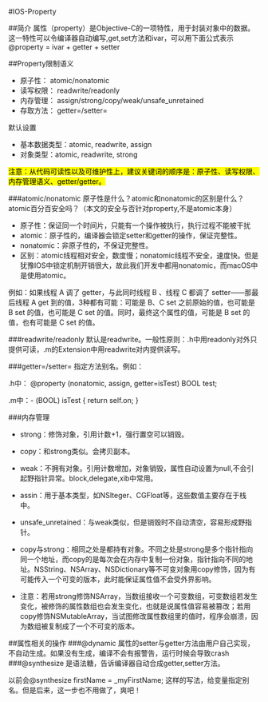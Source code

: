 #IOS-Property

##简介
属性（property）是Objective-C的一项特性，用于封装对象中的数据。这一特性可以令编译器自动编写,get,set方法和ivar，可以用下面公式表示@property = ivar + getter + setter

##Property限制语义
* 原子性： atomic/nonatomic
* 读写权限： readwrite/readonly
* 内存管理： assign/strong/copy/weak/unsafe_unretained
* 存取方法： getter=/setter=

默认设置

* 基本数据类型：atomic, readwrite, assign
* 对象类型：atomic, readwrite, strong

<mark>注意：从代码可读性以及可维护性上，建议关键词的顺序是：原子性、读写权限、内存管理语义、getter/getter。<mark>


###atomic/nonatomic
原子性是什么？atomic和nonatomic的区别是什么？atomic百分百安全吗？（本文的安全与否针对property,不是atomic本身）

* 原子性：保证同一个时间片，只能有一个操作被执行，执行过程不能被干扰
* atomic：原子性的，编译器会锁定setter和getter的操作，保证完整性。
* nonatomic：非原子性的，不保证完整性。
* 区别：atomic线程相对安全，数度慢；nonatomic线程不安全，速度快。但是犹豫IOS中锁定机制开销很大，故此我们开发中都用nonatomic，而macOS中是使用atomic。

例如：如果线程 A 调了 getter，与此同时线程 B 、线程 C 都调了 setter——那最后线程 A get 到的值，3种都有可能：可能是 B、C set 之前原始的值，也可能是 B set 的值，也可能是 C set 的值。同时，最终这个属性的值，可能是 B set 的值，也有可能是 C set 的值。


###readwrite/readonly
默认是readwrite。一般性原则：.h中用readonly对外只提供可读，.m的Extension中用readwrite对内提供读写。

###getter=/setter=
指定方法别名。例如：

.h中： @property (nonatomic, assign, getter=isTest) BOOL test;

.m中：- (BOOL) isTest {
    return self.on;
}
 

###内存管理

* strong：修饰对象，引用计数+1，强行置空可以销毁。
* copy：和strong类似。会拷贝副本。
* weak：不拥有对象。引用计数增加，对象销毁，属性自动设置为null,不会引起野指针异常。block,delegate,xib中常用。
* assin：用于基本类型，如NSIteger、CGFloat等，这些数值主要存在于栈中。
* unsafe_unretained：与weak类似，但是销毁时不自动清空，容易形成野指针。

* copy与strong：相同之处是都持有对象。不同之处是strong是多个指针指向同一个地址，而copy的是每次会在内存中复制一份对象，指针指向不同的地址。NSString、NSArray、NSDictionary等不可变对象用copy修饰，因为有可能传入一个可变的版本，此时能保证属性值不会受外界影响。

* 注意：若用strong修饰NSArray，当数组接收一个可变数组，可变数组若发生变化，被修饰的属性数组也会发生变化，也就是说属性值容易被篡改；若用copy修饰NSMutableArray，当试图修改属性数组里的值时，程序会崩溃，因为数组被复制成了一个不可变的版本。

##属性相关的操作
###@dynamic
属性的setter与getter方法由用户自己实现，不自动生成。如果没有生成，编译不会有报警告，运行时候会导致crash
###@synthesize
是语法糖，告诉编译器自动合成getter,setter方法。

以前会@synthesize firstName = _myFirstName; 这样的写法，给变量指定别名。但是后来，这一步也不用做了，爽吧！
